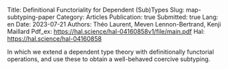 Title: Definitional Functoriality for Dependent (Sub)Types
Slug: map-subtyping-paper
Category: Articles
Publication: true
Submitted: true
Lang: en
Date: 2023-07-21
Authors: Théo Laurent, Meven Lennon-Bertrand, Kenji Maillard
Pdf_ex: https://hal.science/hal-04160858v1/file/main.pdf
Hal: https://hal.science/hal-04160858

In which we extend a dependent type theory with definitionally functorial operations, and use these to obtain a well-behaved coercive subtyping.